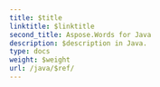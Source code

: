 ```yaml
---
title: $title
linktitle: $linktitle
second_title: Aspose.Words for Java
description: $description in Java.
type: docs
weight: $weight
url: /java/$ref/
---
```

